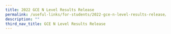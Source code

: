 ```yaml
---
title: 2022 GCE N Level Results Release
permalink: /useful-links/for-students/2022-gce-n-level-results-release/
description: ""
third_nav_title: GCE N Level Results Release
---
```

